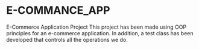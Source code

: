 # E-COMMANCE_APP
E-Commerce Application Project This project has been made using OOP principles for an e-commerce application. In addition, a test class has been developed that controls all the operations we do.
